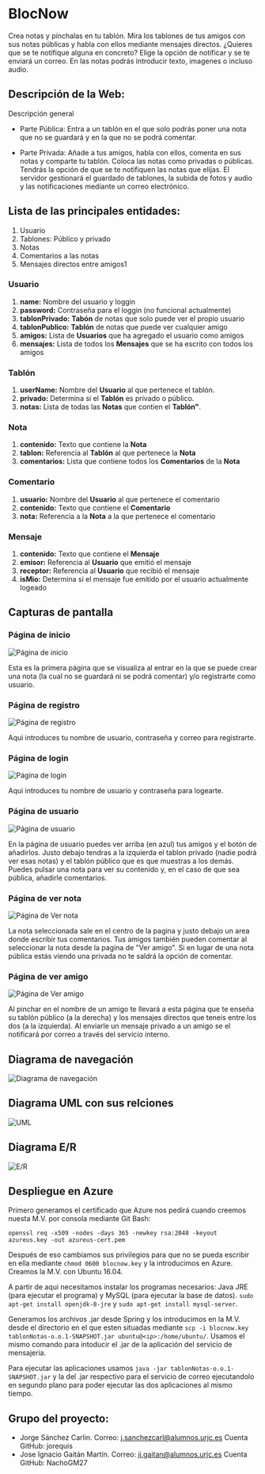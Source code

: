 ﻿# **BlocNow**

Crea notas y pínchalas en tu tablón. Mira los tablones de tus amigos con sus notas públicas y habla con ellos mediante mensajes directos. ¿Quieres que se te notifique alguna en concreto? Elige la opción de notificar y se te enviará un correo. En las notas podrás introducir texto, imagenes o incluso audio.

## Descripción de la Web:


Descripción general


* Parte Pública: Entra a un tablón en el que solo podrás poner una nota que no se guardará y en la que no se podrá comentar.


* Parte Privada: Añade a tus amigos, habla con ellos, comenta en sus notas y comparte tu tablón. Coloca las notas como privadas o públicas. Tendrás la opción de que se te notifiquen las notas que elijas. El servidor gestionará el guardado de tablones, la subida de fotos y audio y las notificaciones mediante un correo electrónico.


## Lista de las principales entidades:
1. Usuario
2. Tablones: Público y privado
3. Notas
4. Comentarios a las notas
5. Mensajes directos entre amigos1

### Usuario
1. **name:** Nombre del usuario y loggin
2. **password:** Contraseña para el loggin (no funcional actualmente)
3. **tablonPrivado:** **Tabón** de notas que solo puede ver el propio usuario
4. **tablonPublico:** **Tablón** de notas que puede ver cualquier amigo
5. **amigos:** Lista de **Usuarios** que ha agregado el usuario como amigos
6. **mensajes:** Lista de todos los **Mensajes** que se ha escrito con todos los amigos

### Tablón
1. **userName:** Nombre del **Usuario** al que pertenece el tablón.
2. **privado:** Determina si el **Tablón** es privado o público.
3. **notas:** Lista de todas las **Notas** que contien el **Tablón"**.

### Nota
1. **contenido:** Texto que contiene la **Nota**
2. **tablon:** Referencia al **Tablón** al que pertenece la **Nota**
3. **comentarios:** Lista que contiene todos los **Comentarios** de la **Nota**

### Comentario
1. **usuario:** Nombre del **Usuario** al que pertenece el comentario
2. **contenido:** Texto que contiene el **Comentario**
3. **nota:** Referencia a la **Nota** a la que pertenece el comentario

### Mensaje
1. **contenido:** Texto que contiene el **Mensaje**
2. **emisor:** Referencia al **Usuario** que emitió el mensaje
3. **receptor:** Referencia al **Usuario** que recibió el mensaje
4. **isMio:** Determina si el mensaje fue emitido por el usuario actualmente logeado


## Capturas de pantalla

### Página de inicio

![Página de inicio](Capturas/Inicio.PNG)

Esta es la primera página que se visualiza al entrar en la que se puede crear una nota (la cual no se guardará ni se podrá comentar) y/o registrarte como usuario.


### Página de registro

![Página de registro](Capturas/registro.pmg)

Aqui introduces tu nombre de usuario, contraseña y correo para registrarte.


### Página de login

![Página de login](Capturas/login.pmg)

Aqui introduces tu nombre de usuario y contraseña para logearte.


### Página de usuario

![Página de usuario](Capturas/PaginaUsuario.PNG)

En la página de usuario puedes ver arriba (en azul) tus amigos y el botón de añadirlos. Justo debajo tendras a la izquierda el tablon privado (nadie podrá ver esas notas) y el tablón público que es que muestras a los demás. Puedes pulsar una nota para ver su contenido y, en el caso de que sea pública, añadirle comentarios.


### Página de ver nota

![Página de Ver nota](Capturas/VisualizarNota&Coments.PNG)

La nota seleccionada sale en el centro de la pagina y justo debajo un area donde escribir tus comentarios. Tus amigos también pueden comentar al seleccionar la nota desde la pagina de "Ver amigo". Si en lugar de una nota pública estás viendo una privada no te saldrá la opción de comentar.


### Página de ver amigo 

![Página de Ver amigo](Capturas/VistaTablonAmigo.PNG)

Al pinchar en el nombre de un amigo te llevará a esta página que te enseña su tablón público (a la derecha) y los mensajes directos que teneis entre los dos (a la izquierda). Al enviarle un mensaje privado a un amigo se el notificará por correo a través del servicio interno.


## Diagrama de navegación

![Diagrama de navegación](Capturas/DiagramaNavigacion.png)


## Diagrama UML con sus relciones

![UML](Capturas/UML.PNG)


## Diagrama E/R

![E/R](Capturas/ER.png)


## Despliegue en Azure

Primero generamos el certificado que Azure nos pedirá cuando creemos nuesta M.V. por consola mediante Git Bash:

`openssl req -x509 -nodes -days 365 -newkey rsa:2048 -keyout azureus.key -out azureus-cert.pem`

Después de eso cambiamos sus privilegios para que no se pueda escribir en ella mediante `chmod 0600 blocnow.key` y la introducimos en Azure. Creamos la M.V. con Ubuntu 16.04.

A partir de aqui necesitamos instalar los programas necesarios: Java JRE (para ejecutar el programa) y MySQL (para ejecutar la base de datos). `sudo apt-get install openjdk-8-jre` y `sudo apt-get install mysql-server`.

Generamos los archivos .jar desde Spring y los introducimos en la M.V. desde el directorio en el que esten situadas mediante `scp -i blocnow.key tablonNotas-o.o.1-SNAPSHOT.jar ubuntu@<ip>:/home/ubuntu/`. Usamos el mismo comando para intoducir el .jar de la aplicación del servicio de mensajería.

Para ejecutar las aplicaciones usamos `java -jar tablonNotas-o.o.1-SNAPSHOT.jar` y la del .jar respectivo para el servicio de correo ejecutandolo en segundo plano para poder ejecutar las dos aplicaciones al mismo tiempo.


## Grupo del proyecto:


- Jorge Sánchez Carlin. Correo: j.sanchezcarl@alumnos.urjc.es Cuenta GitHub: jorequis
- Jose Ignacio Gaitán Martín. Correo: ji.gaitan@alumnos.urjc.es Cuenta GitHub: NachoGM27
